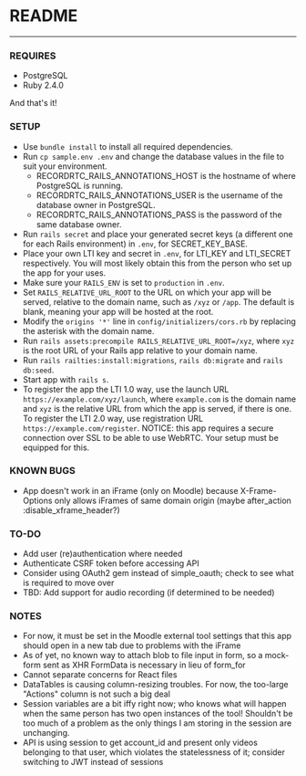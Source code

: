 # README
---

### REQUIRES

* PostgreSQL
* Ruby 2.4.0

And that's it!

### SETUP

* Use `bundle install` to install all required dependencies.
* Run `cp sample.env .env` and change the database values in the file to suit your environment.
  * RECORDRTC_RAILS_ANNOTATIONS_HOST is the hostname of where PostgreSQL is running.
  * RECORDRTC_RAILS_ANNOTATIONS_USER is the username of the database owner in PostgreSQL.
  * RECORDRTC_RAILS_ANNOTATIONS_PASS is the password of the same database owner.
* Run `rails secret` and place your generated secret keys (a different one for each Rails environment) in `.env`, for SECRET_KEY_BASE.
* Place your own LTI key and secret in `.env`, for LTI_KEY and LTI_SECRET respectively. You will most likely obtain this from the person who set up the app for your uses.
* Make sure your `RAILS_ENV` is set to `production` in `.env`.
* Set `RAILS_RELATIVE_URL_ROOT` to the URL on which your app will be served, relative to the domain name, such as `/xyz` or `/app`. The default is blank, meaning your app will be hosted at the root.
* Modify the `origins '*'` line in `config/initializers/cors.rb` by replacing the asterisk with the domain name.
* Run `rails assets:precompile RAILS_RELATIVE_URL_ROOT=/xyz`, where `xyz` is the root URL of your Rails app relative to your domain name.
* Run `rails railties:install:migrations`, `rails db:migrate` and `rails db:seed`.
* Start app with `rails s`.
* To register the app the LTI 1.0 way, use the launch URL `https://example.com/xyz/launch`, where `example.com` is the domain name and `xyz` is the relative URL from which the app is served, if there is one. To register the LTI 2.0 way, use registration URL `https://example.com/register`. NOTICE: this app requires a secure connection over SSL to be able to use WebRTC. Your setup must be equipped for this.

### KNOWN BUGS

* App doesn't work in an iFrame (only on Moodle) because X-Frame-Options only allows iFrames of same domain origin (maybe after_action :disable_xframe_header?)

### TO-DO

* Add user (re)authentication where needed
* Authenticate CSRF token before accessing API
* Consider using OAuth2 gem instead of simple_oauth; check to see what is required to move over
* TBD: Add support for audio recording (if determined to be needed)

### NOTES

* For now, it must be set in the Moodle external tool settings that this app should open in a new tab due to problems with the iFrame
* As of yet, no known way to attach blob to file input in form, so a mock-form sent as XHR FormData is necessary in lieu of form_for
* Cannot separate concerns for React files
* DataTables is causing column-resizing troubles. For now, the too-large "Actions" column is not such a big deal
* Session variables are a bit iffy right now; who knows what will happen when the same person has two open instances of the tool! Shouldn't be too much of a problem as the only things I am storing in the session are unchanging.
* API is using session to get account_id and present only videos belonging to that user, which violates the statelessness of it; consider switching to JWT instead of sessions
